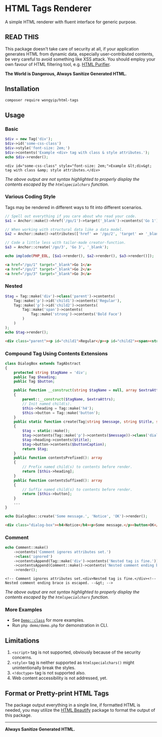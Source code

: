 # HTML Tags Renderer

A simple HTML renderer with fluent interface for generic purpose.

## READ THIS
This package doesn't take care of security at all, if your application generates HTML from dynamic
data, especially user-contributed contents, be very careful to avoid something like XSS attack.
You should employ your own favour of HTML filtering tool, e.g. [HTML Purifier](https://github.com/ezyang/htmlpurifier).

**The World is Dangerous, Always Sanitize Generated HTML.**

## Installation
```sh
composer require wongyip/html-tags
```

## Usage

### Basic
```php
$div = new Tag('div');
$div->id('some-css-class')
$div->style('font-size: 2em;')
$div->contents('Example <div> tag with class & style attributes.');
echo $div->render();
```
```
<div id="some-css-class" style="font-size: 2em;">Example &lt;div&gt; tag with class &amp; style attributes.</div>
```
*The above output are not syntax highlighted to properly display the contents escaped by the `htmlspecialchars` function.*

### Various Coding Style

Tags may be rendered in different ways to fit into different scenarios.

```php
// Spell out everything if you care about who read your code.
$a1 = Anchor::make()->href('/go/1')->target('_blank')->contents('Go 1');

// When working with structural data like a data model.
$a2 = Anchor::make()->attributes(['href' => '/go/2', 'target' => '_blank'])->contents('Go 2');

// Code a little less with tailor-made creator-function.
$a3 = Anchor::create('/go/3', 'Go 3', '_blank');

echo implode(PHP_EOL, [$a1->render(), $a2->render(), $a3->render()]);
```
```html
<a href="/go/1" target="_blank">Go 1</a>
<a href="/go/2" target="_blank">Go 2</a>
<a href="/go/3" target="_blank">Go 3</a>
```

### Nested
```php
$tag = Tag::make('div')->class('parent')->contents(
    Tag::make('p')->id('child1')->contents('Regular'),
    Tag::make('p')->id('child2')->contents(
        Tag::make('span')->contents(
            Tag::make('strong')->contents('Bold Face')
        )
    )
);
echo $tag->render();
```
```html
<div class="parent"><p id="child1">Regular</p><p id="child2"><span><strong>Bold Face</strong></span></p></div>
```

### Compound Tag Using Contents Extensions

```php
class DialogBox extends TagAbstract
{
    protected string $tagName = 'div';
    public Tag $heading;
    public Tag $button;

    public function __construct(string $tagName = null, array $extraAttrs = null)
    {
        parent::__construct($tagName, $extraAttrs);
        // Init named child(s).
        $this->heading = Tag::make('h4');
        $this->button = Tag::make('button');
    }
    public static function create(Tag|string $message, string $title, string $buttonCaption): static
    {
        $tag = static::make();
        $tag->contents(Tag::make('p')->contents($message))->class('dialog-box');
        $tag->heading->contents($title);
        $tag->button->contents($buttonCaption);
        return $tag;
    }
    public function contentsPrefixed(): array
    {
        // Prefix named child(s) to contents before render.
        return [$this->heading];
    }
    public function contentsSuffixed(): array
    {
        // Suffix named child(s) to contents before render.
        return [$this->button];
    }
    ...
}

echo DialogBox::create('Some message.', 'Notice', 'OK')->render();
```
```html
<div class="dialog-box"><h4>Notice</h4><p>Some message.</p><button>OK</button></div>
```

### Comment
```php
echo Comment::make()
    ->contents('Comment ignores attributes set.')
    ->class('ignored')
    ->contentsAppend(Tag::make('div')->contents('Nested tag is fine.'))
    ->contentsAppend(Comment::make()->contents('Nested comment ending brace is escaped.'))
    ->render();
```
```
<!-- Comment ignores attributes set.<div>Nested tag is fine.</div><!-- Nested comment ending brace is escaped. --&gt; -->
```
*The above output are not syntax highlighted to properly display the contents escaped by the `htmlspecialchars` function.*

### More Examples
- See [`Demo::class`](src/Demo/Demo.php) for more examples.
- Run `php demo/demo.php` for demonstration in CLI.

## Limitations
1. `<script>` tag is not supported, obviously because of the security concerns.
2. `<style>` tag is neither supported as `htmlspecialchars()` might unintentionally break the styles.
3. `<!doctype>` tag is not supported also.
4. Web content accessibility is not addressed, yet.

## Format or Pretty-print HTML Tags
The package output everything in a single line, if formatted HTML is needed, you may utilize the
[HTML Beautify](https://github.com/wongyip/html-beautify") package to format the output of this
package.

---
**Always Sanitize Generated HTML.**